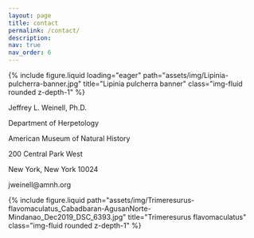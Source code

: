 ```yaml
---
layout: page
title: contact
permalink: /contact/
description: 
nav: true
nav_order: 6
---
```


<!--Banner image-->
<div class="row">
    <div class="col-sm mt-3 mt-md-0">
        {% include figure.liquid loading="eager" path="assets/img/Lipinia-pulcherra-banner.jpg" title="Lipinia pulcherra banner" class="img-fluid rounded z-depth-1" %}
    </div>
</div>


<div class="row justify-content-sm-center">
    <div class="col-sm-8 mt-3 mt-md-0">
        <p>Jeffrey L. Weinell, Ph.D.</p>
        <p>Department of Herpetology</p>
        <p>American Museum of Natural History</p>
        <p>200 Central Park West</p>
        <p>New York, New York 10024</p>
        <p>jweinell@amnh.org</p>
    </div>
    <div class="col-sm-4 mt-3 mt-md-0">
        {% include figure.liquid path="assets/img/Trimeresurus-flavomaculatus_Cabadbaran-AgusanNorte-Mindanao_Dec2019_DSC_6393.jpg" title="Trimeresurus flavomaculatus" class="img-fluid rounded z-depth-1" %}
    </div>
</div>

<!--
Write your biography here. Tell the world about yourself. Link to your favorite [subreddit](http://reddit.com). You can put a picture in, too. The code is already in, just name your picture `prof_pic.jpg` and put it in the `img/` folder.

Put your address / P.O. box / other info right below your picture. You can also disable any of these elements by editing `profile` property of the YAML header of your `_pages/about.md`. Edit `_bibliography/papers.bib` and Jekyll will render your [publications page](/al-folio/publications/) automatically.

Link to your social media connections, too. This theme is set up to use [Font Awesome icons](https://fontawesome.com/) and [Academicons](https://jpswalsh.github.io/academicons/), like the ones below. Add your Facebook, Twitter, LinkedIn, Google Scholar, or just disable all of them.
-->


